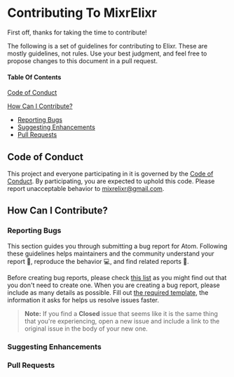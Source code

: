 # Contributing To MixrElixr
First off, thanks for taking the time to contribute! 

The following is a set of guidelines for contributing to Elixr. These are mostly guidelines, not rules. Use your best judgment, and feel free to propose changes to this document in a pull request.

#### Table Of Contents
[Code of Conduct](#code-of-conduct)

[How Can I Contribute?](#how-can-i-contribute)
  * [Reporting Bugs](#reporting-bugs)
  * [Suggesting Enhancements](#suggesting-enhancements)
  * [Pull Requests](#pull-requests)

## Code of Conduct

This project and everyone participating in it is governed by the [Code of Conduct](CODE_OF_CONDUCT.md). By participating, you are expected to uphold this code. Please report unacceptable behavior to [mixrelixr@gmail.com](mailto:mixrelixr@gmail.com).

## How Can I Contribute?

### Reporting Bugs
This section guides you through submitting a bug report for Atom. Following these guidelines helps maintainers and the community understand your report :pencil:, reproduce the behavior :computer:, and find related reports :mag_right:.

Before creating bug reports, please check [this list]() as you might find out that you don't need to create one. When you are creating a bug report, please include as many details as possible. Fill out [the required template](ISSUE_TEMPLATE.md), the information it asks for helps us resolve issues faster.

> **Note:** If you find a **Closed** issue that seems like it is the same thing that you're experiencing, open a new issue and include a link to the original issue in the body of your new one.
### Suggesting Enhancements
### Pull Requests
